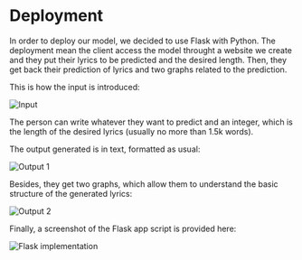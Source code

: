# Deployment

In order to deploy our model, we decided to use Flask with Python. The deployment mean the client access the model throught a website we create and they put their lyrics to be predicted and the desired length. Then, they get back their prediction of lyrics and two graphs related to the prediction.

This is how the input is introduced:

![Input](https://i.imgur.com/pXBDFLT.png)

The person can write whatever they want to predict and an integer, which is the length of the desired lyrics (usually no more than 1.5k words).

The output generated is in text, formatted as usual:

![Output 1](https://i.imgur.com/vNZuFX3.png)

Besides, they get two graphs, which allow them to understand the basic structure of the generated lyrics:

![Output 2](https://i.imgur.com/5gULGLi.png)

Finally, a screenshot of the Flask app script is provided here:

![Flask implementation](https://i.imgur.com/pe59Ti9.png)